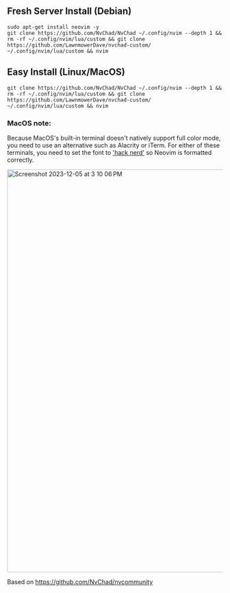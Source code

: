 ## Fresh Server Install (Debian)
```
sudo apt-get install neovim -y 
git clone https://github.com/NvChad/NvChad ~/.config/nvim --depth 1 && rm -rf ~/.config/nvim/lua/custom && git clone https://github.com/LawnmowerDave/nvchad-custom/ ~/.config/nvim/lua/custom && nvim
```

## Easy Install (Linux/MacOS)

```
git clone https://github.com/NvChad/NvChad ~/.config/nvim --depth 1 && rm -rf ~/.config/nvim/lua/custom && git clone https://github.com/LawnmowerDave/nvchad-custom/ ~/.config/nvim/lua/custom && nvim
```

### MacOS note:
Because MacOS's built-in terminal doesn't natively support full color mode, you need to use an alternative such as Alacrity or iTerm. For either of these terminals, you need to set the font to ['hack nerd'](https://www.nerdfonts.com/font-downloads) so Neovim is formatted correctly.

<img width="940" alt="Screenshot 2023-12-05 at 3 10 06 PM" src="https://github.com/LawnmowerDave/nvchad-custom/assets/19471665/b29c3ad8-41ea-481a-b7ae-65090a1fa41d">

Based on https://github.com/NvChad/nvcommunity
